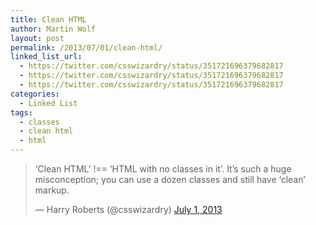 ```yaml
---
title: Clean HTML
author: Martin Wolf
layout: post
permalink: /2013/07/01/clean-html/
linked_list_url:
  - https://twitter.com/csswizardry/status/351721696379682817
  - https://twitter.com/csswizardry/status/351721696379682817
  - https://twitter.com/csswizardry/status/351721696379682817
categories:
  - Linked List
tags:
  - classes
  - clean html
  - html
---
```

<blockquote class="twitter-tweet">
  <p>
    ‘Clean HTML’ !== ‘HTML with no classes in it’. It’s such a huge misconception; you can use a dozen classes and still have ‘clean’ markup.
  </p>
  
  <p>
    &mdash; Harry Roberts (@csswizardry) <a href="https://twitter.com/csswizardry/statuses/351721696379682817">July 1, 2013</a>
  </p>
</blockquote>